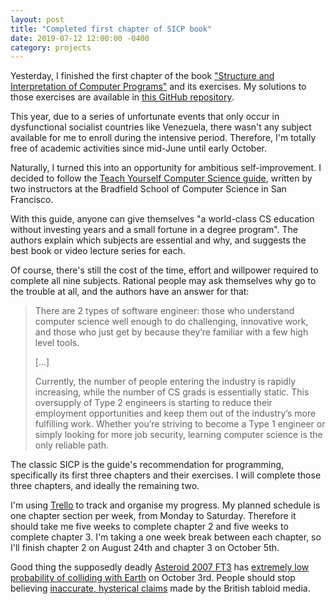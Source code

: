 ```yaml
---
layout: post
title: "Completed first chapter of SICP book"
date: 2019-07-12 12:00:00 -0400
category: projects
---
```

Yesterday, I finished the first chapter of the book ["Structure and Interpretation of Computer Programs"](https://mitpress.mit.edu/sites/default/files/sicp/full-text/book/book.html) and its exercises. My solutions to those exercises are available in [this GitHub repository](https://github.com/S8A/sicp-exercises).

This year, due to a series of unfortunate events that only occur in dysfunctional socialist countries like Venezuela, there wasn't any subject available for me to enroll during the intensive period. Therefore, I'm totally free of academic activities since mid-June until early October.

Naturally, I turned this into an opportunity for ambitious self-improvement. I decided to follow the [Teach Yourself Computer Science guide](https://teachyourselfcs.com/), written by two instructors at the Bradfield School of Computer Science in San Francisco.

With this guide, anyone can give themselves "a world-class CS education without investing years and a small fortune in a degree program". The authors explain which subjects are essential and why, and suggests the best book or video lecture series for each.

Of course, there's still the cost of the time, effort and willpower required to complete all nine subjects. Rational people may ask themselves why go to the trouble at all, and the authors have an answer for that:

>There are 2 types of software engineer: those who understand computer science well enough to do challenging, innovative work, and those who just get by because they’re familiar with a few high level tools.
>
>[...]
>
>Currently, the number of people entering the industry is rapidly increasing, while the number of CS grads is essentially static. This oversupply of Type 2 engineers is starting to reduce their employment opportunities and keep them out of the industry’s more fulfilling work. Whether you’re striving to become a Type 1 engineer or simply looking for more job security, learning computer science is the only reliable path.

The classic SICP is the guide's recommendation for programming, specifically its first three chapters and their exercises. I will complete those three chapters, and ideally the remaining two.

I'm using [Trello](https://trello.com) to track and organise my progress. My planned schedule is one chapter section per week, from Monday to Saturday. Therefore it should take me five weeks to complete chapter 2 and five weeks to complete chapter 3. I'm taking a one week break between each chapter, so I'll finish chapter 2 on August 24th and chapter 3 on October 5th.

Good thing the supposedly deadly [Asteroid 2007 FT3](https://www.asteroidsnear.com/asteroid-2007-ft3-1043) has [extremely low probability of colliding with Earth](https://www.quora.com/What-are-the-chances-of-asteroid-2007-FT3-striking-earth) on October 3rd. People should stop believing [inaccurate, hysterical claims](https://www.express.co.uk/news/science/1096594/NASA-asteroid-tracker-asteroid-FT3-hit-earth-nasa-asteroid-warning-october-2019) made by the British tabloid media.
